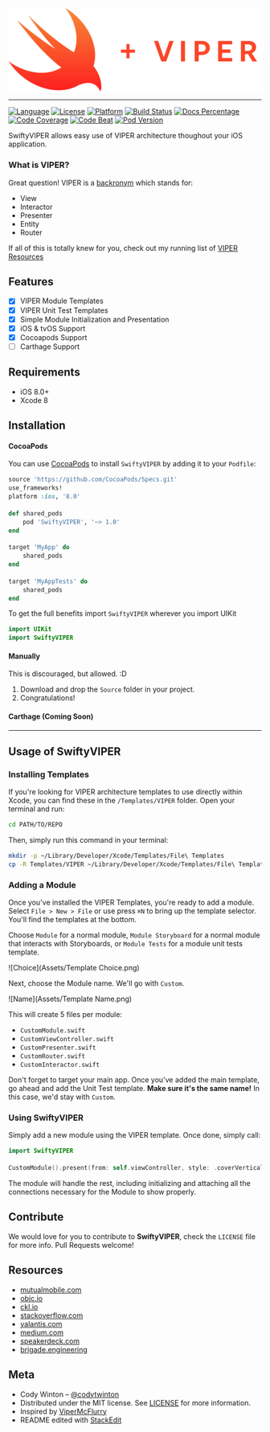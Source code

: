 ![Header](Assets/SwiftyVIPER.png)

---

[![Language][lang-image]][lang-url]
[![License][license-image]][license-url]
[![Platform][platform-image]][cocoapod-url]
[![Build Status][build-image]][build-url]
[![Docs Percentage][docs-image]][docs-url]
[![Code Coverage][codecov-image]][codecov-url]
[![Code Beat][codebeat-image]][codebeat-url]
[![Pod Version][pod-version-image]][cocoapod-url]


SwiftyVIPER allows easy use of VIPER architecture thoughout your iOS application.

### What is VIPER?

Great question! VIPER is a [backronym](https://en.wikipedia.org/wiki/Backronym) which stands for:

 - View
 - Interactor
 - Presenter
 - Entity
 - Router

If all of this is totally knew for you, check out my running list of [VIPER Resources](#resources)

## Features

- [x] VIPER Module Templates
- [x] VIPER Unit Test Templates
- [x] Simple Module Initialization and Presentation
- [x] iOS & tvOS Support
- [x] Cocoapods Support
- [ ] Carthage Support

## Requirements

- iOS 8.0+
- Xcode 8

## Installation

#### CocoaPods
You can use [CocoaPods](http://cocoapods.org/) to install `SwiftyVIPER` by adding it to your `Podfile`:

```ruby
source 'https://github.com/CocoaPods/Specs.git'
use_frameworks!
platform :ios, '8.0'

def shared_pods
	pod 'SwiftyVIPER', '~> 1.0'
end

target 'MyApp' do
	shared_pods
end

target 'MyAppTests' do
	shared_pods
end
```

To get the full benefits import `SwiftyVIPER` wherever you import UIKit

``` swift
import UIKit
import SwiftyVIPER
```

#### Manually

This is discouraged, but allowed. :D

1. Download and drop the ```Source``` folder in your project.
2. Congratulations!

#### Carthage (Coming Soon)

---

## Usage of SwiftyVIPER

### Installing Templates

If you're looking for VIPER architecture templates to use directly within Xcode, you can find these in the `/Templates/VIPER` folder. Open your terminal and run:

```bash
cd PATH/TO/REPO
```

Then, simply run this command in your terminal:

```bash
mkdir -p ~/Library/Developer/Xcode/Templates/File\ Templates
cp -R Templates/VIPER ~/Library/Developer/Xcode/Templates/File\ Templates
```

### Adding a Module

Once you've installed the VIPER Templates, you're ready to add a module. Select `File > New > File` or use press `⌘N` to bring up the template selector. You'll find the templates at the bottom.

Choose `Module` for a normal module, `Module Storyboard` for a normal module that interacts with Storyboards, or `Module Tests` for a module unit tests template.

![Choice](Assets/Template Choice.png)

Next, choose the Module name. We'll go with `Custom`.

![Name](Assets/Template Name.png)

This will create 5 files per module:

- `CustomModule.swift`
- `CustomViewController.swift`
- `CustomPresenter.swift`
- `CustomRouter.swift`
- `CustomInteractor.swift`

Don't forget to target your main app. Once you've added the main template, go ahead and add the Unit Test template. **Make sure it's the same name!** In this case, we'd stay with `Custom`.

### Using SwiftyVIPER

Simply add a new module using the VIPER template. Once done, simply call:

```swift
import SwiftyVIPER

CustomModule().present(from: self.viewController, style: .coverVertical, completion: nil)
```

The module will handle the rest, including initializing and attaching all the connections necessary for the Module to show properly.

## Contribute

We would love for you to contribute to **SwiftyVIPER**, check the ``LICENSE`` file for more info. Pull Requests welcome!

## Resources

 - [mutualmobile.com](https://mutualmobile.com/posts/meet-viper-fast-agile-non-lethal-ios-architecture-framework)
 - [objc.io](https://www.objc.io/issues/13-architecture/viper/)
 - [ckl.io](https://www.ckl.io/blog/ios-project-architecture-using-viper/)
 - [stackoverflow.com](http://stackoverflow.com/questions/35132664/why-protocols-are-used-in-both-direction-in-viper-architecture-rather-than-in-on)
 - [yalantis.com](https://yalantis.com/blog/tree-of-models-as-an-alternative-app-architecture-model/)
 - [medium.com](https://medium.com/mobile-travel-technologies/architecting-mobile-apps-with-b-viper-modules-e94e277c8d68)
 - [speakerdeck.com](https://speakerdeck.com/sergigracia/clean-architecture-viper)
 - [brigade.engineering](https://brigade.engineering/brigades-experience-using-an-mvc-alternative-36ef1601a41f#.tezoetq87)

## Meta

- Cody Winton – [@codytwinton](https://twitter.com/codytwinton)
- Distributed under the MIT license. See [LICENSE][license-url] for more information.
- Inspired by [ViperMcFlurry](https://github.com/rambler-digital-solutions/ViperMcFlurry)
- README edited with [StackEdit](https://stackedit.io/)


[build-image]: https://travis-ci.org/codytwinton/SwiftyVIPER.svg?branch=master
[platform-image]: https://img.shields.io/badge/platform-ios%20%7C%20tvos-lightgrey.svg
[platform-image-actual]: https://img.shields.io/cocoapods/p/SwiftyVIPER.svg

[codebeat-image]: https://codebeat.co/badges/74c04e5b-e6a2-4baa-9e09-5b08d87dcabc
[codecov-image]: https://codecov.io/gh/codytwinton/SwiftyVIPER/branch/master/graph/badge.svg
[docs-image]: https://img.shields.io/cocoapods/metrics/doc-percent/SwiftyVIPER.svg
[lang-image]: https://img.shields.io/badge/swift-3.0-orange.svg
[license-image]: https://img.shields.io/github/license/codytwinton/SwiftyVIPER.svg
[pod-version-image]: https://img.shields.io/badge/pod-0.6.2-blue.svg
[pod-version-image-actual]: https://img.shields.io/cocoapods/v/SwiftyVIPER.svg


[build-url]: https://travis-ci.org/codytwinton/SwiftyVIPER
[cocoapod-url]: http://cocoapods.org/pods/SwiftyVIPER
[codebeat-url]: https://codebeat.co/projects/github-com-codytwinton-swiftyviper
[codecov-url]: https://codecov.io/gh/codytwinton/SwiftyVIPER
[docs-url]: http://cocoadocs.org/docsets/SwiftyVIPER
[homepage-url]: https://github.com/codytwinton/SwiftyVIPER
[lang-url]: https://swift.org/
[license-url]: LICENSE
